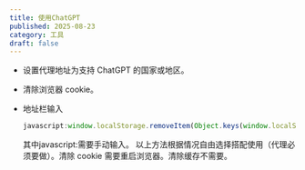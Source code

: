 ```yaml
---
title: 使用ChatGPT
published: 2025-08-23
category: 工具
draft: false
---
```


- 设置代理地址为支持 ChatGPT 的国家或地区。
- 清除浏览器 cookie。
- 地址栏输入

  ```js
  javascript:window.localStorage.removeItem(Object.keys(window.localStorage).find(i=>i.startsWith('@@auth0spajs')))
  ```
  其中javascript:需要手动输入。
  以上方法根据情况自由选择搭配使用（代理必须要做）。清除 cookie 需要重启浏览器。清除缓存不需要。